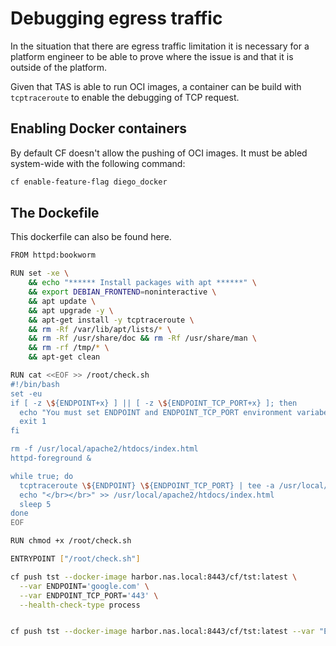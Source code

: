# Debugging egress traffic

In the situation that there are egress traffic limitation it is necessary for a platform engineer to be able to prove where the issue is and that it is outside of the platform.

Given that TAS is able to run OCI images, a container can be build with `tcptraceroute` to enable the debugging of TCP request.

## Enabling Docker containers

By default CF doesn't allow the pushing of OCI images. It must be abled system-wide with the following command:

```sh
cf enable-feature-flag diego_docker
```

## The Dockefile

This dockerfile can also be found here.

```sh
FROM httpd:bookworm

RUN set -xe \
    && echo "****** Install packages with apt ******" \
    && export DEBIAN_FRONTEND=noninteractive \
    && apt update \
    && apt upgrade -y \
    && apt-get install -y tcptraceroute \
    && rm -Rf /var/lib/apt/lists/* \
    && rm -Rf /usr/share/doc && rm -Rf /usr/share/man \
    && rm -rf /tmp/* \
    && apt-get clean

RUN cat <<EOF >> /root/check.sh
#!/bin/bash
set -eu
if [ -z \${ENDPOINT+x} ] || [ -z \${ENDPOINT_TCP_PORT+x} ]; then 
  echo "You must set ENDPOINT and ENDPOINT_TCP_PORT environment variabels"
  exit 1
fi

rm -f /usr/local/apache2/htdocs/index.html
httpd-foreground &

while true; do 
  tcptraceroute \${ENDPOINT} \${ENDPOINT_TCP_PORT} | tee -a /usr/local/apache2/htdocs/index.html
  echo "</br></br>" >> /usr/local/apache2/htdocs/index.html
  sleep 5
done
EOF

RUN chmod +x /root/check.sh

ENTRYPOINT ["/root/check.sh"]
```


```sh
cf push tst --docker-image harbor.nas.local:8443/cf/tst:latest \
  --var ENDPOINT='google.com' \
  --var ENDPOINT_TCP_PORT='443' \
  --health-check-type process


cf push tst --docker-image harbor.nas.local:8443/cf/tst:latest --var "ENDPOINT=google.com" --var "ENDPOINT_TCP_PORT=443"
```